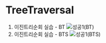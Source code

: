 # TreeTraversal
1) 이진트리순회 실습 - BT 
![성공1(BT)](https://github.com/KarinCryptoDev/TreeTraversal/assets/31514949/abbf957c-58e8-4c2b-8b12-42fbb5a02fd5)
2) 이진트리순회 실습 - BTS 
![성공1(BTS)](https://github.com/KarinCryptoDev/TreeTraversal/assets/31514949/ba480b35-bc4c-4f04-a63a-25b53fbdd50c)

